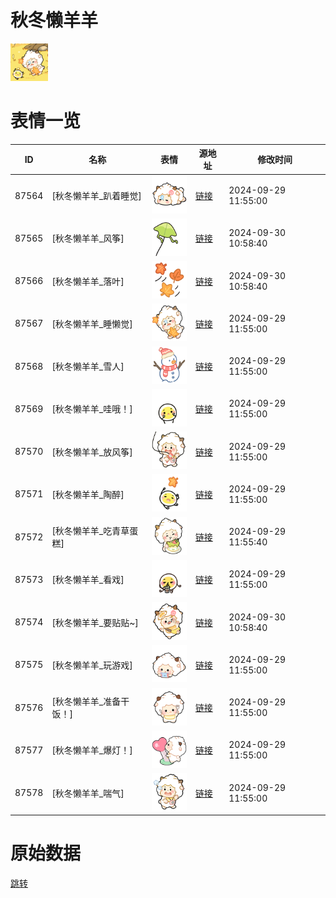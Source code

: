 # 秋冬懒羊羊

<img src="./cover.png" height="60" alt="cover" />

# 表情一览

|ID|名称|表情|源地址|修改时间|
|----|----|----|----|----|
|87564|[秋冬懒羊羊_趴着睡觉]|<img src="./pic/087564_%5B秋冬懒羊羊_趴着睡觉%5D.png" height="60" alt="趴着睡觉"/>|[链接](https://i0.hdslb.com/bfs/garb/ea9bdba5d4da01b9cb2a35327bce2d6f11cdec1a.png)|2024-09-29 11:55:00|
|87565|[秋冬懒羊羊_风筝]|<img src="./pic/087565_%5B秋冬懒羊羊_风筝%5D.png" height="60" alt="风筝"/>|[链接](https://i0.hdslb.com/bfs/garb/7ef4f8aa15feadd17bfb9d55c968b8e224109c85.png)|2024-09-30 10:58:40|
|87566|[秋冬懒羊羊_落叶]|<img src="./pic/087566_%5B秋冬懒羊羊_落叶%5D.png" height="60" alt="落叶"/>|[链接](https://i0.hdslb.com/bfs/garb/a833a56bf1d2cd771a3c5c82f8e6476010e77501.png)|2024-09-30 10:58:40|
|87567|[秋冬懒羊羊_睡懒觉]|<img src="./pic/087567_%5B秋冬懒羊羊_睡懒觉%5D.png" height="60" alt="睡懒觉"/>|[链接](https://i0.hdslb.com/bfs/garb/305381238d3b06ca3394dad03dd5e3bbe39db6ae.png)|2024-09-29 11:55:00|
|87568|[秋冬懒羊羊_雪人]|<img src="./pic/087568_%5B秋冬懒羊羊_雪人%5D.png" height="60" alt="雪人"/>|[链接](https://i0.hdslb.com/bfs/garb/d7340631f9df2e350b8afea1e4682de29d2c6cd6.png)|2024-09-29 11:55:00|
|87569|[秋冬懒羊羊_哇哦！]|<img src="./pic/087569_%5B秋冬懒羊羊_哇哦！%5D.png" height="60" alt="哇哦！"/>|[链接](https://i0.hdslb.com/bfs/garb/61a7a500adf1eb811b4c23fda7a68cb17463cee1.png)|2024-09-29 11:55:00|
|87570|[秋冬懒羊羊_放风筝]|<img src="./pic/087570_%5B秋冬懒羊羊_放风筝%5D.png" height="60" alt="放风筝"/>|[链接](https://i0.hdslb.com/bfs/garb/094b3a720e379f7737056b76c0d9355adfeb8e58.png)|2024-09-29 11:55:00|
|87571|[秋冬懒羊羊_陶醉]|<img src="./pic/087571_%5B秋冬懒羊羊_陶醉%5D.png" height="60" alt="陶醉"/>|[链接](https://i0.hdslb.com/bfs/garb/c43edea4734d5c6d2384a617b0c5c4ec414e5dcc.png)|2024-09-29 11:55:00|
|87572|[秋冬懒羊羊_吃青草蛋糕]|<img src="./pic/087572_%5B秋冬懒羊羊_吃青草蛋糕%5D.png" height="60" alt="吃青草蛋糕"/>|[链接](https://i0.hdslb.com/bfs/garb/680fc3fa2df0a42f526411dd3fcdb1ec7f95efb0.png)|2024-09-29 11:55:40|
|87573|[秋冬懒羊羊_看戏]|<img src="./pic/087573_%5B秋冬懒羊羊_看戏%5D.png" height="60" alt="看戏"/>|[链接](https://i0.hdslb.com/bfs/garb/a9089c098847da26d1ccdb59e919ada2197cbeba.png)|2024-09-29 11:55:00|
|87574|[秋冬懒羊羊_要贴贴~]|<img src="./pic/087574_%5B秋冬懒羊羊_要贴贴~%5D.png" height="60" alt="要贴贴~"/>|[链接](https://i0.hdslb.com/bfs/garb/0a4a3ab9ebee9b1d6bd4815c73659bd392ba239a.png)|2024-09-30 10:58:40|
|87575|[秋冬懒羊羊_玩游戏]|<img src="./pic/087575_%5B秋冬懒羊羊_玩游戏%5D.png" height="60" alt="玩游戏"/>|[链接](https://i0.hdslb.com/bfs/garb/404b9d01f72a7f29eaa67a2a2e3fc0519df421e3.png)|2024-09-29 11:55:00|
|87576|[秋冬懒羊羊_准备干饭！]|<img src="./pic/087576_%5B秋冬懒羊羊_准备干饭！%5D.png" height="60" alt="准备干饭！"/>|[链接](https://i0.hdslb.com/bfs/garb/7e22a3fdeb1486ff2ca22854031f8afbd5228204.png)|2024-09-29 11:55:00|
|87577|[秋冬懒羊羊_爆灯！]|<img src="./pic/087577_%5B秋冬懒羊羊_爆灯！%5D.png" height="60" alt="爆灯！"/>|[链接](https://i0.hdslb.com/bfs/garb/432e45d00950a7dff858b7b15e4c6f5a08dc2ef6.png)|2024-09-29 11:55:00|
|87578|[秋冬懒羊羊_喘气]|<img src="./pic/087578_%5B秋冬懒羊羊_喘气%5D.png" height="60" alt="喘气"/>|[链接](https://i0.hdslb.com/bfs/garb/af4827bc8715f0b5b6be457d169f6b9d59b2a568.png)|2024-09-29 11:55:00|

# 原始数据

[跳转](./raw.json)

